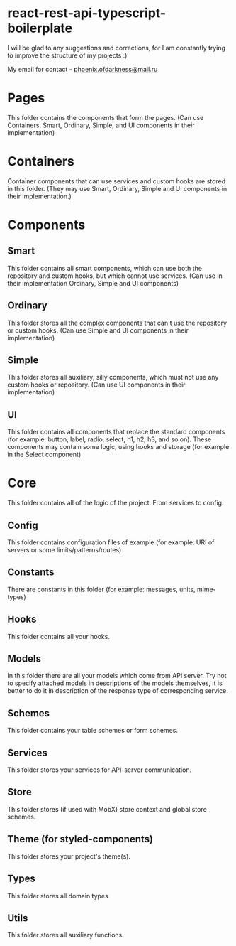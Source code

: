# react-rest-api-typescript-boilerplate

I will be glad to any suggestions and corrections, for I am constantly trying to improve the structure of my projects :)

My email for contact - phoenix.ofdarkness@mail.ru

# Pages
This folder contains the components that form the pages. (Can use Containers, Smart, Ordinary, Simple, and UI components in their implementation)

# Containers
Container components that can use services and custom hooks are stored in this folder. (They may use Smart, Ordinary, Simple and UI components in their implementation.)

# Components

## Smart
This folder contains all smart components, which can use both the repository and custom hooks, but which cannot use services. (Can use in their implementation Ordinary, Simple and UI components)

## Ordinary
This folder stores all the complex components that can't use the repository or custom hooks. (Can use Simple and UI components in their implementation)

## Simple
This folder stores all auxiliary, silly components, which must not use any custom hooks or repository. (Can use UI components in their implementation)

## UI
This folder contains all components that replace the standard components (for example: button, label, radio, select, h1, h2, h3, and so on). These components may contain some logic, using hooks and storage (for example in the Select component)

# Core
This folder contains all of the logic of the project. From services to config. 

## Config
This folder contains configuration files of example (for example: URI of servers or some limits/patterns/routes)

## Constants
There are constants in this folder (for example: messages, units, mime-types)

## Hooks
This folder contains all your hooks.

## Models
In this folder there are all your models which come from API server. Try not to specify attached models in descriptions of the models themselves, it is better to do it in description of the response type of corresponding service.

## Schemes
This folder contains your table schemes or form schemes.

## Services
This folder stores your services for API-server communication.

## Store
This folder stores (if used with MobX) store context and global store schemes.

## Theme (for styled-components)
This folder stores your project's theme(s).

## Types
This folder stores all domain types

## Utils
This folder stores all auxiliary functions
